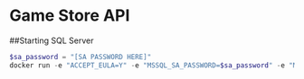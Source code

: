 # Game Store API

##Starting SQL Server

```powershell
$sa_password = "[SA PASSWORD HERE]"
docker run -e "ACCEPT_EULA=Y" -e "MSSQL_SA_PASSWORD=$sa_password" -e "MSSQL_PID=Evaluation" -p 1433:1433  -v sqlvolume:/var/opt/mssql  --name sqlpreview --hostname sqlpreview -d --rm --name mssql mcr.microsoft.com/mssql/server:2022-preview-ubuntu-22.04
```